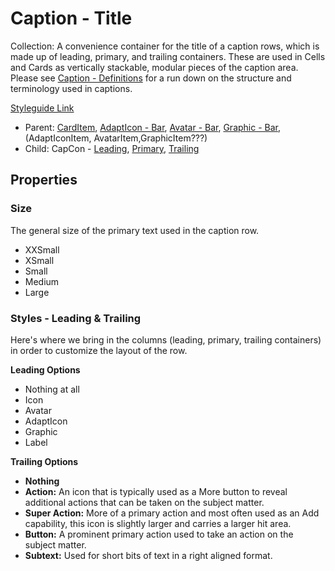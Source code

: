 # Caption - Title

Collection:  A convenience container for the title of a caption rows, which is made up of leading, primary, and trailing containers. These are used in Cells and Cards as vertically stackable, modular pieces of the caption area. Please see [Caption - Definitions](https://github.com/able-app/docs/blob/57a78e2f25b43d8f5e72755f1e2740d12a2998ee/controls/%CE%B5%20elements/caption/cap-def.md) for a run down on the structure and terminology used in captions.

[Styleguide Link](https://zpl.io/2jqG8Gp)

- Parent: [CardItem](https://github.com/able-app/docs/blob/26fef4dd60d663f49dd419ed514bd2b8d643c5ed/controls/components/card/card-item.md), [AdaptIcon - Bar](https://github.com/able-app/docs/blob/26fef4dd60d663f49dd419ed514bd2b8d643c5ed/controls/%CE%B5%20elements/adapticon/adapticon-bar.md), [Avatar - Bar](https://github.com/able-app/docs/blob/26fef4dd60d663f49dd419ed514bd2b8d643c5ed/controls/%CE%B5%20elements/avatar/avatar-bar.md), [Graphic - Bar](https://github.com/able-app/docs/blob/26fef4dd60d663f49dd419ed514bd2b8d643c5ed/controls/%CE%B5%20elements/graphic/graphic-bar.md), (AdaptIconItem, AvatarItem,GraphicItem???)
- Child:  CapCon - [Leading](https://github.com/able-app/docs/blob/26fef4dd60d663f49dd419ed514bd2b8d643c5ed/controls/%CE%B5%20elements/caption/capcon-leading.md), [Primary](https://github.com/able-app/docs/blob/26fef4dd60d663f49dd419ed514bd2b8d643c5ed/controls/%CE%B5%20elements/caption/capcon-primary.md), [Trailing](https://github.com/able-app/docs/blob/26fef4dd60d663f49dd419ed514bd2b8d643c5ed/controls/%CE%B5%20elements/caption/capcon-trailing.md)

## Properties

### Size

The general size of the primary text used in the caption row.

- XXSmall
- XSmall
- Small
- Medium
- Large

### Styles - Leading & Trailing

Here's where we bring in the columns (leading, primary, trailing containers) in order to customize the layout of the row.

**Leading Options**

- Nothing at all
- Icon
- Avatar
- AdaptIcon
- Graphic
- Label

**Trailing Options**

- **Nothing**
- **Action:** An icon that is typically used as a More button to reveal additional actions that can be taken on the subject matter.
- **Super Action:** More of a primary action and most often used as an Add capability, this icon is slightly larger and carries a larger hit area.
- **Button:** A prominent primary action used to take an action on the subject matter.
- **Subtext:** Used for short bits of text in a right aligned format.
